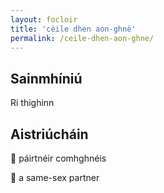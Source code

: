 ```yaml
---
layout: focloir
title: 'cèile dhen aon-ghnè'
permalink: /ceile-dhen-aon-ghne/
---
```


## Sainmhíniú

Ri thighinn

## Aistriúcháin

&#x1f3f4;&#xe0067;&#xe0062;&#xe0073;&#xe0063;&#xe0074;&#xe007f; páirtnéir comhghnéis

&#x1f3f4;&#xe0067;&#xe0062;&#xe0065;&#xe006e;&#xe0067;&#xe007f; a same-sex partner
